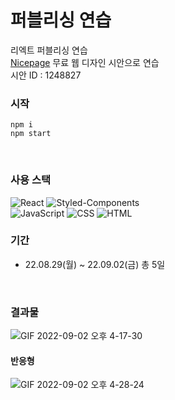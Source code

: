 # 퍼블리싱 연습
리엑트 퍼블리싱 연습 <br/>
[Nicepage](https://nicepage.com/) 무료 웹 디자인 시안으로 연습 <br/>
시안 ID : 1248827
<br/>

### 시작
```
npm i
npm start
```
<br/>

### 사용 스택

![React](https://img.shields.io/badge/React-0088CC?style=for-the-badge&logo=React&logoColor=white)
![Styled-Components](https://img.shields.io/badge/Styled--Components-DB7093?style=for-the-badge&logo=styled-components&logoColor=white)
<br/>
![JavaScript](https://img.shields.io/badge/JavaScript-d99a26?style=for-the-badge&logo=JavaScript&logoColor=white)
![CSS](https://img.shields.io/badge/CSS-1572B6?style=for-the-badge&logo=CSS3&logoColor=white)
![HTML](https://img.shields.io/badge/HTML-E34F26?style=for-the-badge&logo=HTML5&logoColor=white)
<br/>

### 기간
* 22.08.29(월) ~ 22.09.02(금) 총 5일
<br/>

### 결과물
![GIF 2022-09-02 오후 4-17-30](https://user-images.githubusercontent.com/78804014/188081607-e86e662e-408b-4c7e-a929-9055e34ed675.gif)

#### 반응형
![GIF 2022-09-02 오후 4-28-24](https://user-images.githubusercontent.com/78804014/188082697-26036881-821c-45ea-97e4-e145d8849da2.gif)
